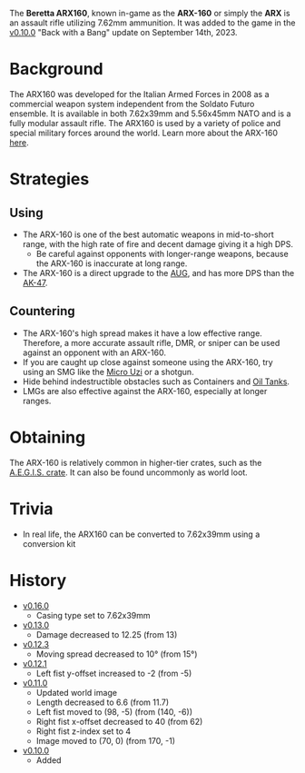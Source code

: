 The **Beretta ARX160**, known in-game as the **ARX-160** or simply the **ARX** is an assault rifle utilizing 7.62mm ammunition. It was added to the game in the [v0.10.0](https://github.com/HasangerGames/suroi/releases/tag/v0.10.0) "Back with a Bang" update on September 14th, 2023.

# Background

The ARX160 was developed for the Italian Armed Forces in 2008 as a commercial weapon system independent from the Soldato Futuro ensemble. It is available in both 7.62x39mm and 5.56x45mm NATO and is a fully modular assault rifle. The ARX160 is used by a variety of police and special military forces around the world. Learn more about the ARX-160 [here](https://en.wikipedia.org/wiki/Beretta_ARX160).

# Strategies

## Using

- The ARX-160 is one of the best automatic weapons in mid-to-short range, with the high rate of fire and decent damage giving it a high DPS.
  - Be careful against opponents with longer-range weapons, because the ARX-160 is inaccurate at long range.
- The ARX-160 is a direct upgrade to the [AUG](/weapons/guns/aug), and has more DPS than the [AK-47](/weapons/guns/ak47).

## Countering

- The ARX-160's high spread makes it have a low effective range. Therefore, a more accurate assault rifle, DMR, or sniper can be used against an opponent with an ARX-160.
- If you are caught up close against someone using the ARX-160, try using an SMG like the [Micro Uzi](/weapons/guns/micro_uzi) or a shotgun.
- Hide behind indestructible obstacles such as Containers and [Oil Tanks](/obstacles/oil_tank).
- LMGs are also effective against the ARX-160, especially at longer ranges.

# Obtaining

The ARX-160 is relatively common in higher-tier crates, such as the [A.E.G.I.S. crate](/obstacles/aegis_crate). It can also be found uncommonly as world loot.

# Trivia

- In real life, the ARX160 can be converted to 7.62x39mm using a conversion kit

# History

- [v0.16.0](https://github.com/HasangerGames/suroi/releases/tag/v0.16.0)
  - Casing type set to 7.62x39mm
- [v0.13.0](https://github.com/HasangerGames/suroi/releases/tag/v0.13.0)
  - Damage decreased to 12.25 (from 13)
- [v0.12.3](https://github.com/HasangerGames/suroi/releases/tag/v0.12.3)
  - Moving spread decreased to 10° (from 15°)
- [v0.12.1](https://github.com/HasangerGames/suroi/releases/tag/v0.12.1)
  - Left fist y-offset increased to -2 (from -5)
- [v0.11.0](https://github.com/HasangerGames/suroi/releases/tag/v0.11.0)
  - Updated world image
  - Length decreased to 6.6 (from 11.7)
  - Left fist moved to (98, -5) (from  (140, -6))
  - Right fist x-offset decreased to 40 (from 62)
  - Right fist z-index set to 4
  - Image moved to (70, 0) (from 170, -1)
- [v0.10.0](https://github.com/HasangerGames/suroi/releases/tag/v0.10.0)
  - Added
